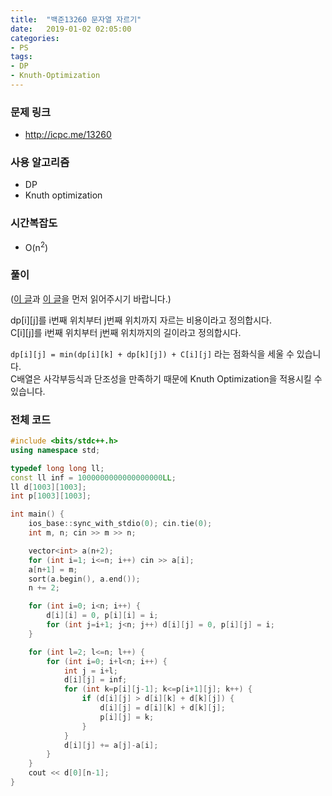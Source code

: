 ```yaml
---
title:  "백준13260 문자열 자르기"
date:   2019-01-02 02:05:00
categories:
- PS
tags:
- DP
- Knuth-Optimization
---
```


### 문제 링크
* http://icpc.me/13260

### 사용 알고리즘
* DP
* Knuth optimization

### 시간복잡도
* O(n<sup>2</sup>)

### 풀이
(<a href = "https://justicehui.github.io/hard-algorithm/2019/01/02/knuthOpt/">이 글</a>과 <a href = "https://justicehui.github.io/icpc/2019/01/02/BOJ11066/">이 글</a>을 먼저 읽어주시기 바랍니다.)

dp[i][j]를 i번째 위치부터 j번째 위치까지 자르는 비용이라고 정의합시다.<br>
C[i][j]를 i번째 위치부터 j번째 위치까지의 길이라고 정의합시다.

`dp[i][j] = min(dp[i][k] + dp[k][j]) + C[i][j]` 라는 점화식을 세울 수 있습니다.<br>
C배열은 사각부등식과 단조성을 만족하기 때문에 Knuth Optimization을 적용시킬 수 있습니다.

### 전체 코드
```cpp
#include <bits/stdc++.h>
using namespace std;

typedef long long ll;
const ll inf = 1000000000000000000LL;
ll d[1003][1003];
int p[1003][1003];

int main() {
    ios_base::sync_with_stdio(0); cin.tie(0);
    int m, n; cin >> m >> n;

    vector<int> a(n+2);
    for (int i=1; i<=n; i++) cin >> a[i];
    a[n+1] = m;
    sort(a.begin(), a.end());
    n += 2;

    for (int i=0; i<n; i++) {
        d[i][i] = 0, p[i][i] = i;
        for (int j=i+1; j<n; j++) d[i][j] = 0, p[i][j] = i;
    }

    for (int l=2; l<=n; l++) {
        for (int i=0; i+l<n; i++) {
            int j = i+l;
            d[i][j] = inf;
            for (int k=p[i][j-1]; k<=p[i+1][j]; k++) {
                if (d[i][j] > d[i][k] + d[k][j]) {
                    d[i][j] = d[i][k] + d[k][j];
                    p[i][j] = k;
                }
            }
            d[i][j] += a[j]-a[i];
        }
    }
    cout << d[0][n-1];
}
```
